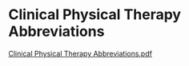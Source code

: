 # Clinical Physical Therapy Abbreviations

[Clinical Physical Therapy Abbreviations.pdf](Clinical%20Physical%20Therapy%20Abbreviations%207cc57f60a52144e280e4cd7bf68499e7/Clinical_Physical_Therapy_Abbreviations.pdf)